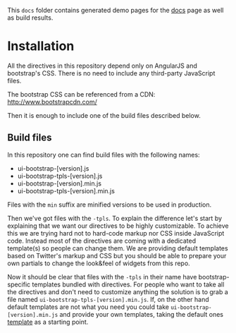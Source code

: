 This `docs` folder contains generated demo pages for the [docs] page as well as build results.

[docs]: https://github.com/krysvac/ui-bootstrap4-fixed
[template]: https://github.com/krysvac/ui-bootstrap4-fixed/tree/master/template

# Installation

All the directives in this repository depend only on AngularJS and bootstrap's CSS. There is no need to include any third-party JavaScript files.

The bootstrap CSS can be referenced from a CDN: http://www.bootstrapcdn.com/

Then it is enough to include one of the build files described below.

## Build files

In this repository one can find build files with the following names:

* ui-bootstrap-[version].js
* ui-bootstrap-tpls-[version].js
* ui-bootstrap-[version].min.js
* ui-bootstrap-tpls-[version].min.js

Files with the `min` suffix are minified versions to be used in production.

Then we've got files with the `-tpls`. To explain the difference let's start by explaining that we want our directives to be highly customizable. To achieve this we are trying hard not to hard-code markup nor CSS inside JavaScript code. Instead most of the directives are coming with a dedicated template(s) so people can change them. We are providing default templates based on Twitter's markup and CSS but you should be able to prepare your own partials to change the look&feel of widgets from this repo.

Now it should be clear that files with the `-tpls` in their name have bootstrap-specific templates bundled with directives. For people who want to take all the directives and don't need to customize anything the solution is to grab a file named `ui-bootstrap-tpls-[version].min.js`. If, on the other hand default templates are not what you need you could take `ui-bootstrap-[version].min.js` and provide your own templates, taking the default ones [template] as a starting point.
